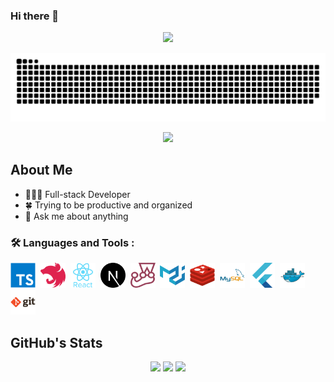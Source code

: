### Hi there 👋

<p align="center">
    <a href="https://github.com/shrawak"><img src="https://readme-typing-svg.demolab.com?font=Fira+Code&weight=600&size=30&duration=4000&pause=750&color=39FF14&center=true&vCenter=true&width=500&lines=Latest+Contributions;%24+sudo+apt-get+update;%24+sudo+apt-get+upgrade"></a>
</p>
<p align="center">
    <a href="https://github.com/shrawak"><picture>
  <source
    media="(prefers-color-scheme: dark)"
    srcset="https://github.com/shrawak/shrawak/blob/output/github-snake-dark.svg"
  />
  <source
    media="(prefers-color-scheme: light)"
    srcset="https://github.com/shrawak/shrawak/blob/output/github-snake.svg"
  />
  <img
    alt="github contribution grid snake animation"
    src="https://github.com/shrawak/shrawak/blob/output/github-snake-dark.svg"
  />
</picture></a>
</p>

<p align="center">
    <a href="https://github.com/shrawak"><img src="https://komarev.com/ghpvc/?username=shrawak"><a/>
</p>

## About Me

- 👨🏻‍💻 Full-stack Developer
- 🍀 Trying to be productive and organized
- 💬 Ask me about anything

### :hammer_and_wrench: Languages and Tools :

<div>
 <img src="https://github.com/devicons/devicon/blob/master/icons/typescript/typescript-original.svg" title="TypeScript" alt="TypeScript" width="40" height="40"/>&nbsp;
 <img src="https://github.com/devicons/devicon/blob/master/icons/nestjs/nestjs-plain.svg" title="NestJS" alt="NestJS" width="40" height="40"/>&nbsp;
<img src="https://github.com/devicons/devicon/blob/master/icons/react/react-original-wordmark.svg" title="React" alt="React" width="40" height="40"/>&nbsp;
  <img src="https://github.com/devicons/devicon/blob/master/icons/nextjs/nextjs-original.svg" title="NextJs" alt="NextJs" width="40" height="40"/>&nbsp;
<img src="https://github.com/devicons/devicon/blob/master/icons/jest/jest-plain.svg" title="Jest" alt="Jest" width="40" height="40"/>&nbsp;
<img src="https://github.com/devicons/devicon/blob/master/icons/materialui/materialui-original.svg" title="Material UI" alt="Material UI" width="40" height="40"/>&nbsp;
<img src="https://github.com/devicons/devicon/blob/master/icons/redis/redis-original.svg" title="Redis" alt="Redis" width="40" height="40"/>&nbsp;
 <img src="https://github.com/devicons/devicon/blob/master/icons/mysql/mysql-original-wordmark.svg" title="MySQL"  alt="MySQL" width="40" height="40"/>&nbsp;
 <img src="https://github.com/devicons/devicon/blob/master/icons/flutter/flutter-original.svg" title="Flutter" alt="Flutter" width="40" height="40"/>&nbsp;
<img src="https://github.com/devicons/devicon/blob/master/icons/docker/docker-original.svg" title="Docker" alt="Docker" width="40" height="40"/>&nbsp;
<img src="https://github.com/devicons/devicon/blob/master/icons/git/git-original-wordmark.svg" title="Git" **alt="Git" width="40" height="40"/>
</div>

## GitHub's Stats

<p align="center">
    <a style="width: 48%;" href="https://github.com/shrawak" ><img style="height: 12rem;" src="https://github-readme-stats.vercel.app/api?username=shrawak&theme=aura"></a>
     <a style="width: 48%;" href="https://github.com/shrawak" ><img style="height: 12rem;" src="https://github-readme-streak-stats.herokuapp.com/?user=shrawak&theme=aura"></a>
    <a style="width: 48%;" href="https://github.com/shrawak" ><img style="height: 12rem;" src="https://github-readme-stats.vercel.app/api/top-langs/?username=shrawak&theme=dark&hide=html,css,cmake&layout=compact&langs_count=5&bg_color=101010&hide_title=true"></a>
</p>
